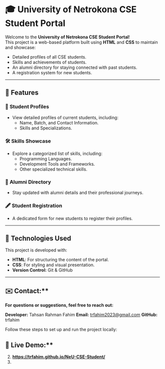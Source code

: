 # 🎓 University of Netrokona CSE Student Portal  

Welcome to the **University of Netrokona CSE Student Portal**!  
This project is a web-based platform built using **HTML** and **CSS** to maintain and showcase:  
- Detailed profiles of all CSE students.  
- Skills and achievements of students.  
- An alumni directory for staying connected with past students.  
- A registration system for new students.  

---

## 🌟 Features  

### 📝 **Student Profiles**  
- View detailed profiles of current students, including:  
  - Name, Batch, and Contact Information.  
  - Skills and Specializations.  

### 🛠️ **Skills Showcase**  
- Explore a categorized list of skills, including:  
  - Programming Languages.  
  - Development Tools and Frameworks.  
  - Other specialized technical skills.  

### 🎉 **Alumni Directory**  
- Stay updated with alumni details and their professional journeys.  

### 🖋️ **Student Registration**  
- A dedicated form for new students to register their profiles.  

---

## 🔧 Technologies Used  

This project is developed with:  
- **HTML**: For structuring the content of the portal.  
- **CSS**: For styling and visual presentation.
- **Version Control:** Git & GitHub  

---

## ✉️ Contact:**
**For questions or suggestions, feel free to reach out:**

**Developer:** Tahsan Rahman Fahim
**Email:** trfahim2023@gmail.com
**GitHub:** trfahim

Follow these steps to set up and run the project locally:  

## 🚀 Live Demo:**
2. **https://trfahim.github.io/NeU-CSE-Student/**
3. 
   
